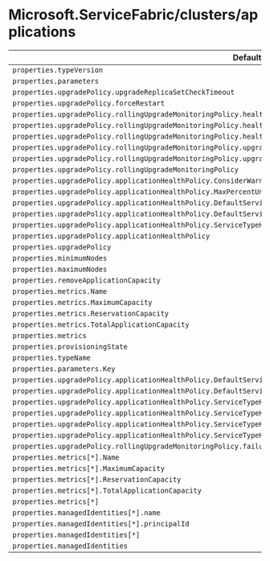 # Microsoft.ServiceFabric/clusters/applications

| Default Path | Alias |
|---|---|
| `properties.typeVersion` | `Microsoft.ServiceFabric/clusters/applications/typeVersion` |
| `properties.parameters` | `Microsoft.ServiceFabric/clusters/applications/parameters` |
| `properties.upgradePolicy.upgradeReplicaSetCheckTimeout` | `Microsoft.ServiceFabric/clusters/applications/upgradePolicy.upgradeReplicaSetCheckTimeout` |
| `properties.upgradePolicy.forceRestart` | `Microsoft.ServiceFabric/clusters/applications/upgradePolicy.forceRestart` |
| `properties.upgradePolicy.rollingUpgradeMonitoringPolicy.healthCheckWaitDuration` | `Microsoft.ServiceFabric/clusters/applications/upgradePolicy.rollingUpgradeMonitoringPolicy.healthCheckWaitDuration` |
| `properties.upgradePolicy.rollingUpgradeMonitoringPolicy.healthCheckStableDuration` | `Microsoft.ServiceFabric/clusters/applications/upgradePolicy.rollingUpgradeMonitoringPolicy.healthCheckStableDuration` |
| `properties.upgradePolicy.rollingUpgradeMonitoringPolicy.healthCheckRetryTimeout` | `Microsoft.ServiceFabric/clusters/applications/upgradePolicy.rollingUpgradeMonitoringPolicy.healthCheckRetryTimeout` |
| `properties.upgradePolicy.rollingUpgradeMonitoringPolicy.upgradeTimeout` | `Microsoft.ServiceFabric/clusters/applications/upgradePolicy.rollingUpgradeMonitoringPolicy.upgradeTimeout` |
| `properties.upgradePolicy.rollingUpgradeMonitoringPolicy.upgradeDomainTimeout` | `Microsoft.ServiceFabric/clusters/applications/upgradePolicy.rollingUpgradeMonitoringPolicy.upgradeDomainTimeout` |
| `properties.upgradePolicy.rollingUpgradeMonitoringPolicy` | `Microsoft.ServiceFabric/clusters/applications/upgradePolicy.rollingUpgradeMonitoringPolicy` |
| `properties.upgradePolicy.applicationHealthPolicy.ConsiderWarningAsError` | `Microsoft.ServiceFabric/clusters/applications/upgradePolicy.applicationHealthPolicy.ConsiderWarningAsError` |
| `properties.upgradePolicy.applicationHealthPolicy.MaxPercentUnhealthyDeployedApplications` | `Microsoft.ServiceFabric/clusters/applications/upgradePolicy.applicationHealthPolicy.MaxPercentUnhealthyDeployedApplications` |
| `properties.upgradePolicy.applicationHealthPolicy.DefaultServiceTypeHealthPolicy.maxPercentUnhealthyServices` | `Microsoft.ServiceFabric/clusters/applications/upgradePolicy.applicationHealthPolicy.DefaultServiceTypeHealthPolicy.maxPercentUnhealthyServices` |
| `properties.upgradePolicy.applicationHealthPolicy.DefaultServiceTypeHealthPolicy` | `Microsoft.ServiceFabric/clusters/applications/upgradePolicy.applicationHealthPolicy.DefaultServiceTypeHealthPolicy` |
| `properties.upgradePolicy.applicationHealthPolicy.ServiceTypeHealthPolicyMap` | `Microsoft.ServiceFabric/clusters/applications/upgradePolicy.applicationHealthPolicy.ServiceTypeHealthPolicyMap` |
| `properties.upgradePolicy.applicationHealthPolicy` | `Microsoft.ServiceFabric/clusters/applications/upgradePolicy.applicationHealthPolicy` |
| `properties.upgradePolicy` | `Microsoft.ServiceFabric/clusters/applications/upgradePolicy` |
| `properties.minimumNodes` | `Microsoft.ServiceFabric/clusters/applications/minimumNodes` |
| `properties.maximumNodes` | `Microsoft.ServiceFabric/clusters/applications/maximumNodes` |
| `properties.removeApplicationCapacity` | `Microsoft.ServiceFabric/clusters/applications/removeApplicationCapacity` |
| `properties.metrics.Name` | `Microsoft.ServiceFabric/clusters/applications/metrics.Name` |
| `properties.metrics.MaximumCapacity` | `Microsoft.ServiceFabric/clusters/applications/metrics.MaximumCapacity` |
| `properties.metrics.ReservationCapacity` | `Microsoft.ServiceFabric/clusters/applications/metrics.ReservationCapacity` |
| `properties.metrics.TotalApplicationCapacity` | `Microsoft.ServiceFabric/clusters/applications/metrics.TotalApplicationCapacity` |
| `properties.metrics` | `Microsoft.ServiceFabric/clusters/applications/metrics` |
| `properties.provisioningState` | `Microsoft.ServiceFabric/clusters/applications/provisioningState` |
| `properties.typeName` | `Microsoft.ServiceFabric/clusters/applications/typeName` |
| `properties.parameters.Key` | `Microsoft.ServiceFabric/clusters/applications/parameters.Key` |
| `properties.upgradePolicy.applicationHealthPolicy.DefaultServiceTypeHealthPolicy.maxPercentUnhealthyPartitionsPerService` | `Microsoft.ServiceFabric/clusters/applications/upgradePolicy.applicationHealthPolicy.DefaultServiceTypeHealthPolicy.MaxPercentUnhealthyPartitionsPerService` |
| `properties.upgradePolicy.applicationHealthPolicy.DefaultServiceTypeHealthPolicy.maxPercentUnhealthyReplicasPerPartition` | `Microsoft.ServiceFabric/clusters/applications/upgradePolicy.applicationHealthPolicy.DefaultServiceTypeHealthPolicy.MaxPercentUnhealthyReplicasPerPartition` |
| `properties.upgradePolicy.applicationHealthPolicy.ServiceTypeHealthPolicyMap.Key` | `Microsoft.ServiceFabric/clusters/applications/upgradePolicy.applicationHealthPolicy.ServiceTypeHealthPolicyMap.Key` |
| `properties.upgradePolicy.applicationHealthPolicy.ServiceTypeHealthPolicyMap.MaxPercentUnhealthyPartitionsPerService` | `Microsoft.ServiceFabric/clusters/applications/upgradePolicy.applicationHealthPolicy.ServiceTypeHealthPolicyMap.MaxPercentUnhealthyPartitionsPerService` |
| `properties.upgradePolicy.applicationHealthPolicy.ServiceTypeHealthPolicyMap.MaxPercentUnhealthyReplicasPerPartition` | `Microsoft.ServiceFabric/clusters/applications/upgradePolicy.applicationHealthPolicy.ServiceTypeHealthPolicyMap.MaxPercentUnhealthyReplicasPerPartition` |
| `properties.upgradePolicy.applicationHealthPolicy.ServiceTypeHealthPolicyMap.MaxPercentUnhealthyServices` | `Microsoft.ServiceFabric/clusters/applications/upgradePolicy.applicationHealthPolicy.ServiceTypeHealthPolicyMap.MaxPercentUnhealthyServices` |
| `properties.upgradePolicy.rollingUpgradeMonitoringPolicy.failureAction` | `Microsoft.ServiceFabric/clusters/applications/upgradePolicy.rollingUpgradeMonitoringPolicy.failureAction` |
| `properties.metrics[*].Name` | `Microsoft.ServiceFabric/clusters/applications/metrics[*].Name` |
| `properties.metrics[*].MaximumCapacity` | `Microsoft.ServiceFabric/clusters/applications/metrics[*].MaximumCapacity` |
| `properties.metrics[*].ReservationCapacity` | `Microsoft.ServiceFabric/clusters/applications/metrics[*].ReservationCapacity` |
| `properties.metrics[*].TotalApplicationCapacity` | `Microsoft.ServiceFabric/clusters/applications/metrics[*].TotalApplicationCapacity` |
| `properties.metrics[*]` | `Microsoft.ServiceFabric/clusters/applications/metrics[*]` |
| `properties.managedIdentities[*].name` | `Microsoft.ServiceFabric/clusters/applications/managedIdentities[*].name` |
| `properties.managedIdentities[*].principalId` | `Microsoft.ServiceFabric/clusters/applications/managedIdentities[*].principalId` |
| `properties.managedIdentities[*]` | `Microsoft.ServiceFabric/clusters/applications/managedIdentities[*]` |
| `properties.managedIdentities` | `Microsoft.ServiceFabric/clusters/applications/managedIdentities` |

